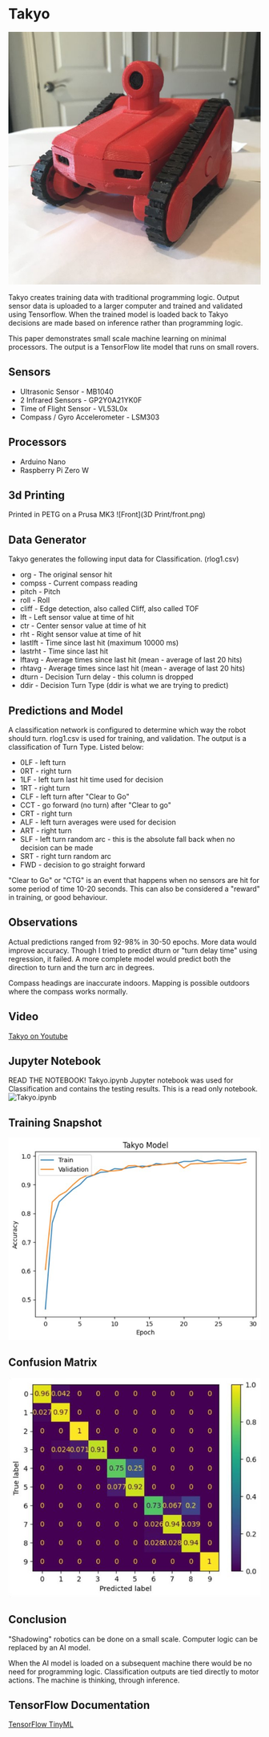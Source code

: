 # Takyo 
![Takyo](takyo.jpg)

Takyo creates training data with traditional programming logic. Output sensor data is uploaded to a larger computer and trained and validated using Tensorflow. When the trained model is loaded back to Takyo decisions are made based on inference rather than programming logic.

This paper demonstrates small scale machine learning on minimal processors. The output is a TensorFlow lite model that runs on small rovers.

## Sensors
* Ultrasonic Sensor            - MB1040
* 2 Infrared Sensors           - GP2Y0A21YK0F
* Time of Flight Sensor        - VL53L0x
* Compass / Gyro Accelerometer - LSM303
## Processors
* Arduino Nano
* Raspberry Pi Zero W 
## 3d Printing
Printed in PETG on a Prusa MK3
![Front](3D Print/front.png)
 
## Data Generator
Takyo generates the following input data for Classification. (rlog1.csv)
* org     - The original sensor hit
* compss  - Current compass reading
* pitch   - Pitch
* roll    - Roll
* cliff   - Edge detection, also called Cliff, also called TOF
* lft     - Left sensor value at time of hit
* ctr     - Center sensor value at time of hit
* rht     - Right sensor value at time of hit
* lastlft - Time since last hit (maximum 10000 ms)
* lastrht - Time since last hit
* lftavg  - Average times since last hit (mean - average of last 20 hits)
* rhtavg  - Average times since last hit (mean - average of last 20 hits)
* dturn   - Decision Turn delay - this column is dropped 
* ddir    - Decision Turn Type (ddir is what we are trying to predict)
## Predictions and Model
A classification network is configured to determine which way the robot should turn. rlog1.csv is used for training, and validation. The output is a classification of Turn Type. Listed below:
* 0LF - left turn  
* 0RT - right turn  
* 1LF - left turn last hit time used for decision
* 1RT - right turn 
* CLF - left turn after "Clear to Go"
* CCT - go forward (no turn) after "Clear to go"
* CRT - right turn 
* ALF - left turn averages were used for decision
* ART - right turn  
* SLF - left turn random arc - this is the absolute fall back when no decision can be made
* SRT - right turn random arc
* FWD - decision to go straight forward

"Clear to Go" or "CTG" is an event that happens when no sensors are hit for some period of time 10-20 seconds. This can also be considered a "reward" in training, or good behaviour.

## Observations
Actual predictions ranged from 92-98% in 30-50 epochs. More data would improve accuracy. Though I tried to predict dturn or "turn delay time" using regression, it failed. A more complete model would predict both the direction to turn and the turn arc in degrees.

Compass headings are inaccurate indoors. Mapping is possible outdoors where the compass works normally. 

## Video
[Takyo on Youtube](https://www.youtube.com/watch?v=0TxFcdLs24w)

## Jupyter Notebook
READ THE NOTEBOOK! Takyo.ipynb Jupyter notebook was used for Classification and contains the testing results. This is a read only notebook.
![Takyo.ipynb](https://github.com/zeusthedrone/Takyo/blob/main/Takyo.ipynb)

## Training Snapshot
![Training Epochs](takyofig1.jpg)

## Confusion Matrix
![Confusion Matrix](takyofig2.jpg)

## Conclusion
"Shadowing" robotics can be done on a small scale. Computer logic can be replaced by an AI model.

When the AI model is loaded on a subsequent machine there would be no need for programming logic.
Classification outputs are tied directly to motor actions. The machine is thinking, through inference.

## TensorFlow Documentation
[TensorFlow TinyML](https://blog.tensorflow.org/2019/11/how-to-get-started-with-machine.html)










